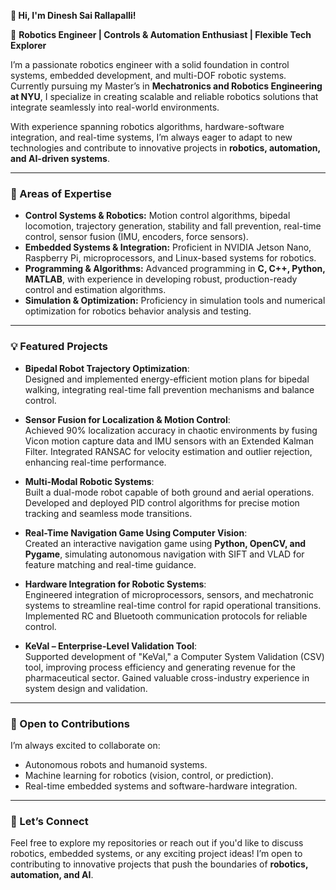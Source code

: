 **👋 Hi, I'm Dinesh Sai Rallapalli!**

🔧 **Robotics Engineer | Controls & Automation Enthusiast | Flexible Tech Explorer**

I’m a passionate robotics engineer with a solid foundation in control systems, embedded development, and multi-DOF robotic systems. Currently pursuing my Master’s in **Mechatronics and Robotics Engineering at NYU**, I specialize in creating scalable and reliable robotics solutions that integrate seamlessly into real-world environments.

With experience spanning robotics algorithms, hardware-software integration, and real-time systems, I’m always eager to adapt to new technologies and contribute to innovative projects in **robotics, automation, and AI-driven systems**.

---

### **🚀 Areas of Expertise**
- **Control Systems & Robotics:** Motion control algorithms, bipedal locomotion, trajectory generation, stability and fall prevention, real-time control, sensor fusion (IMU, encoders, force sensors).
- **Embedded Systems & Integration:** Proficient in NVIDIA Jetson Nano, Raspberry Pi, microprocessors, and Linux-based systems for robotics.
- **Programming & Algorithms:** Advanced programming in **C, C++, Python, MATLAB**, with experience in developing robust, production-ready control and estimation algorithms.
- **Simulation & Optimization:** Proficiency in simulation tools and numerical optimization for robotics behavior analysis and testing.

---

### **💡 Featured Projects**
- **Bipedal Robot Trajectory Optimization**:  
  Designed and implemented energy-efficient motion plans for bipedal walking, integrating real-time fall prevention mechanisms and balance control.

- **Sensor Fusion for Localization & Motion Control**:  
  Achieved 90% localization accuracy in chaotic environments by fusing Vicon motion capture data and IMU sensors with an Extended Kalman Filter. Integrated RANSAC for velocity estimation and outlier rejection, enhancing real-time performance.

- **Multi-Modal Robotic Systems**:  
  Built a dual-mode robot capable of both ground and aerial operations. Developed and deployed PID control algorithms for precise motion tracking and seamless mode transitions.

- **Real-Time Navigation Game Using Computer Vision**:  
  Created an interactive navigation game using **Python, OpenCV, and Pygame**, simulating autonomous navigation with SIFT and VLAD for feature matching and real-time guidance.

- **Hardware Integration for Robotic Systems**:  
  Engineered integration of microprocessors, sensors, and mechatronic systems to streamline real-time control for rapid operational transitions. Implemented RC and Bluetooth communication protocols for reliable control.

- **KeVal – Enterprise-Level Validation Tool**:  
  Supported development of "KeVal," a Computer System Validation (CSV) tool, improving process efficiency and generating revenue for the pharmaceutical sector. Gained valuable cross-industry experience in system design and validation.

---

### **🌱 Open to Contributions**
I’m always excited to collaborate on:
- Autonomous robots and humanoid systems.
- Machine learning for robotics (vision, control, or prediction).
- Real-time embedded systems and software-hardware integration.

---

### **💬 Let’s Connect**
Feel free to explore my repositories or reach out if you'd like to discuss robotics, embedded systems, or any exciting project ideas! I’m open to contributing to innovative projects that push the boundaries of **robotics, automation, and AI**.
